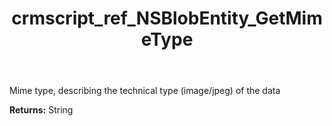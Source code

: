 ﻿---
title: crmscript_ref_NSBlobEntity_GetMimeType
description: String NSBlobEntity.GetMimeType()
intellisense: NSBlobEntity.GetMimeType
keywords: NSBlobEntity, GetMimeType
so.topic: reference
---

Mime type, describing the technical type (image/jpeg) of the data

**Returns:** String


